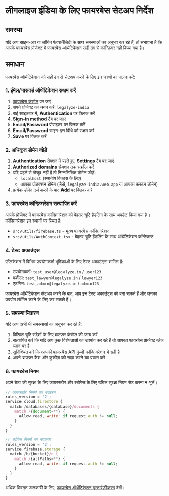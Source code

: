 # लीगलाइज इंडिया के लिए फायरबेस सेटअप निर्देश

## समस्या
यदि आप साइन-अप या लॉगिन फंक्शनैलिटी के साथ समस्याओं का अनुभव कर रहे हैं, तो संभावना है कि आपके फायरबेस प्रोजेक्ट में फायरबेस ऑथेंटिकेशन सही ढंग से कॉन्फ़िगर नहीं किया गया है।

## समाधान
फायरबेस ऑथेंटिकेशन को सही ढंग से सेटअप करने के लिए इन चरणों का पालन करें:

### 1. ईमेल/पासवर्ड ऑथेंटिकेशन सक्षम करें

1. [फायरबेस कंसोल](https://console.firebase.google.com/) पर जाएं
2. अपने प्रोजेक्ट का चयन करें: `legalyze-india`
3. बाईं साइडबार में, **Authentication** पर क्लिक करें
4. **Sign-in method** टैब पर जाएं
5. **Email/Password** प्रोवाइडर पर क्लिक करें
6. **Email/Password** साइन-इन विधि को सक्षम करें
7. **Save** पर क्लिक करें

### 2. अधिकृत डोमेन जोड़ें

1. **Authentication** सेक्शन में रहते हुए, **Settings** टैब पर जाएं
2. **Authorized domains** सेक्शन तक स्क्रॉल करें
3. यदि पहले से मौजूद नहीं हैं तो निम्नलिखित डोमेन जोड़ें:
   - `localhost` (स्थानीय विकास के लिए)
   - आपका प्रोडक्शन डोमेन (जैसे, `legalyze-india.web.app` या आपका कस्टम डोमेन)
4. प्रत्येक डोमेन दर्ज करने के बाद **Add** पर क्लिक करें

### 3. फायरबेस कॉन्फ़िगरेशन सत्यापित करें

आपके प्रोजेक्ट में फायरबेस कॉन्फ़िगरेशन को बेहतर त्रुटि हैंडलिंग के साथ अपडेट किया गया है। कॉन्फ़िगरेशन इन स्थानों पर स्थित है:

- `src/utils/firebase.ts` - मुख्य फायरबेस कॉन्फ़िगरेशन
- `src/utils/AuthContext.tsx` - बेहतर त्रुटि हैंडलिंग के साथ ऑथेंटिकेशन कॉन्टेक्स्ट

### 4. टेस्ट अकाउंट्स

एप्लिकेशन में विभिन्न उपयोगकर्ता भूमिकाओं के लिए टेस्ट अकाउंट्स शामिल हैं:

- उपयोगकर्ता: `test_user@legalyze.in` / `user123`
- वकील: `test_lawyer@legalyze.in` / `lawyer123`
- एडमिन: `test_admin@legalyze.in` / `admin123`

फायरबेस ऑथेंटिकेशन सेटअप करने के बाद, आप इन टेस्ट अकाउंट्स को बना सकते हैं और उनका उपयोग लॉगिन करने के लिए कर सकते हैं।

### 5. समस्या निवारण

यदि आप अभी भी समस्याओं का अनुभव कर रहे हैं:

1. विशिष्ट त्रुटि संदेशों के लिए ब्राउज़र कंसोल की जांच करें
2. सत्यापित करें कि यदि आप कुछ विशेषताओं का उपयोग कर रहे हैं तो आपका फायरबेस प्रोजेक्ट ब्लेज़ प्लान पर है
3. सुनिश्चित करें कि आपकी फायरबेस API कुंजी कॉन्फ़िगरेशन में सही है
4. अपने ब्राउज़र कैश और कुकीज़ को साफ़ करने का प्रयास करें

### 6. फायरबेस नियम

अपने डेटा की सुरक्षा के लिए फायरस्टोर और स्टोरेज के लिए उचित सुरक्षा नियम सेट करना न भूलें।

```javascript
// फायरस्टोर नियमों का उदाहरण
rules_version = '2';
service cloud.firestore {
  match /databases/{database}/documents {
    match /{document=**} {
      allow read, write: if request.auth != null;
    }
  }
}
```

```javascript
// स्टोरेज नियमों का उदाहरण
rules_version = '2';
service firebase.storage {
  match /b/{bucket}/o {
    match /{allPaths=**} {
      allow read, write: if request.auth != null;
    }
  }
}
```

अधिक विस्तृत जानकारी के लिए, [फायरबेस ऑथेंटिकेशन दस्तावेज़ीकरण](https://firebase.google.com/docs/auth) देखें।